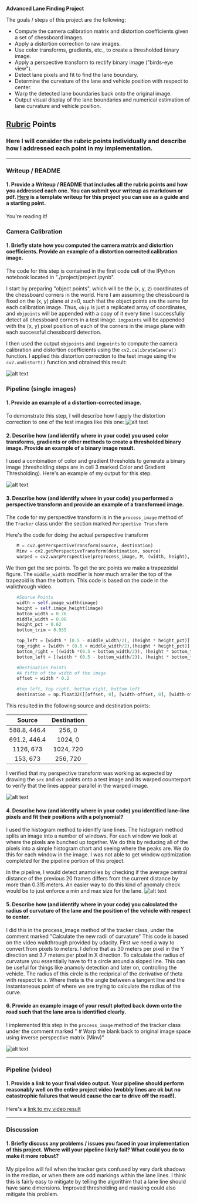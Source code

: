 
**Advanced Lane Finding Project**

The goals / steps of this project are the following:

* Compute the camera calibration matrix and distortion coefficients given a set of chessboard images.
* Apply a distortion correction to raw images.
* Use color transforms, gradients, etc., to create a thresholded binary image.
* Apply a perspective transform to rectify binary image ("birds-eye view").
* Detect lane pixels and fit to find the lane boundary.
* Determine the curvature of the lane and vehicle position with respect to center.
* Warp the detected lane boundaries back onto the original image.
* Output visual display of the lane boundaries and numerical estimation of lane curvature and vehicle position.

[//]: # (Image References)

[image1]: ./examples/undistort_output.png "Undistorted"
[image2]: ./test_images/test1.jpg "Road Transformed"
[image3]: ./examples/binary_combo_example.jpg "Binary Example"
[image4]: ./examples/warped_straight_lines.jpg "Warp Example"
[image5]: ./examples/color_fit_lines.jpg "Fit Visual"
[image6]: ./examples/example_output.jpg "Output"
[video1]: ./project_video.mp4 "Video"

## [Rubric](https://review.udacity.com/#!/rubrics/571/view) Points

### Here I will consider the rubric points individually and describe how I addressed each point in my implementation.  

---

### Writeup / README

#### 1. Provide a Writeup / README that includes all the rubric points and how you addressed each one.  You can submit your writeup as markdown or pdf.  [Here](https://github.com/udacity/CarND-Advanced-Lane-Lines/blob/master/writeup_template.md) is a template writeup for this project you can use as a guide and a starting point.  

You're reading it!

### Camera Calibration

#### 1. Briefly state how you computed the camera matrix and distortion coefficients. Provide an example of a distortion corrected calibration image.

The code for this step is contained in the first code cell of the IPython notebook located in "./project/project.ipynb".

I start by preparing "object points", which will be the (x, y, z) coordinates of the chessboard corners in the world. Here I am assuming the chessboard is fixed on the (x, y) plane at z=0, such that the object points are the same for each calibration image.  Thus, `objp` is just a replicated array of coordinates, and `objpoints` will be appended with a copy of it every time I successfully detect all chessboard corners in a test image.  `imgpoints` will be appended with the (x, y) pixel position of each of the corners in the image plane with each successful chessboard detection.  

I then used the output `objpoints` and `imgpoints` to compute the camera calibration and distortion coefficients using the `cv2.calibrateCamera()` function.  I applied this distortion correction to the test image using the `cv2.undistort()` function and obtained this result: 

![alt text](https://raw.githubusercontent.com/krashidov/sdc-p4-advanced-lane-finding/master/project/undistorted.jpg)

### Pipeline (single images)

#### 1. Provide an example of a distortion-corrected image.

To demonstrate this step, I will describe how I apply the distortion correction to one of the test images like this one:
![alt text](https://raw.githubusercontent.com/krashidov/sdc-p4-advanced-lane-finding/master/project/undistorted.jpg)

#### 2. Describe how (and identify where in your code) you used color transforms, gradients or other methods to create a thresholded binary image.  Provide an example of a binary image result.

I used a combination of color and gradient thresholds to generate a binary image (thresholding steps are in cell 3 marked Color and Gradient Thresholding).  Here's an example of my output for this step. 

![alt text](https://raw.githubusercontent.com/krashidov/sdc-p4-advanced-lane-finding/master/project/thresholding.jpg)

#### 3. Describe how (and identify where in your code) you performed a perspective transform and provide an example of a transformed image.

The code for my perspective transform is in the `process_image` method of the `Tracker` class under the section marked `Perspective Transform`

Here's the code for doing the actual perspective transform 
```python 
    M = cv2.getPerspectiveTransform(source, destination)
    Minv = cv2.getPerspectiveTransform(destination, source)
    warped = cv2.warpPerspective(preprocess_image, M, (width, height), flags=cv2.INTER_LINEAR)
```
We then get the src points. To get the src points we make a trapezoidal figure. The `middle_width` modifier is how much smaller the top of the trapezoid is than the bottom. This code is based on the code in the walkthrough video. 

```python
    #Source Points
    width = self.image_width(image)
    height = self.image_height(image)
    bottom_width = 0.76
    middle_width = 0.08
    height_pct = 0.62
    bottom_trim = 0.935

    top_left = [width * (0.5 - middle_width/2), (height * height_pct)]
    top_right = [width * (0.5 + middle_width/2),(height * height_pct)]
    bottom_right = [(width *(0.5 + bottom_width/2)), (height * bottom_trim)]
    bottom_left = [(width * (0.5 - bottom_width/2)), (height * bottom_trim)]

    #Destination Points
    #A fifth of the width of the image
    offset = width * 0.2

    #top left, top right, bottom right, bottom left
    destination = np.float32([[offset, 0], [width-offset, 0], [width-offset, height], [offset, height]])
```

This resulted in the following source and destination points:

| Source        | Destination   | 
|:-------------:|:-------------:| 
| 588.8, 446.4  | 256, 0        | 
| 691.2, 446.4  | 1024, 0       |
| 1126, 673     | 1024, 720     |
| 153, 673      | 256, 720      |

I verified that my perspective transform was working as expected by drawing the `src` and `dst` points onto a test image and its warped counterpart to verify that the lines appear parallel in the warped image.

![alt text](https://raw.githubusercontent.com/krashidov/sdc-p4-advanced-lane-finding/master/project/warped.jpg)

#### 4. Describe how (and identify where in your code) you identified lane-line pixels and fit their positions with a polynomial?

I used the histogram method to idenitfy lane lines. 
The histogram method splits an image into a number of windows. For each window we look at where the pixels are bunched up together. We do this by reducing all of the pixels into a simple histogram chart and seeing where the peaks are. We do this for each window in the image. I was not able to get window optimization completed for the pipeline portion of this project.

In the pipeline, I would detect anamolies by checking if the average central distance of the previous 20 frames differs from the current distance by more than 0.315 meters. An easier way to do this kind of anomaly check would be to just enforce a min and max size for the lane.
![alt text](https://raw.githubusercontent.com/krashidov/sdc-p4-advanced-lane-finding/master/project/lanefinding.jpg)

#### 5. Describe how (and identify where in your code) you calculated the radius of curvature of the lane and the position of the vehicle with respect to center.

I did this in the process_image method of the tracker class, under the comment marked "Calculate the new radii of curvature"
This code is based on the video walkthrough provided by udacity. First we need a way to convert from pixels to meters. I define that as 30 meters per pixel in the Y direction and 3.7 meters per pixel in X direction. To calculate the radius of curvature you essentially have to fit a circle around a sloped line. This can be useful for things like anamoly detection and later on, controlling the vehicle. The radius of this circle is the reciprical of the derivative of theta with respect to x. Where theta is the angle between a tangent line and the instantaneous point of where we are trying to calculate the radius of the curve. 

#### 6. Provide an example image of your result plotted back down onto the road such that the lane area is identified clearly.

I implemented this step in the `process_image` method of the tracker class under the comment marked " # Warp the blank back to original image space using inverse perspective matrix (Minv)"

![alt text](https://raw.githubusercontent.com/krashidov/sdc-p4-advanced-lane-finding/master/project/output0.jpg)

---

### Pipeline (video)

#### 1. Provide a link to your final video output.  Your pipeline should perform reasonably well on the entire project video (wobbly lines are ok but no catastrophic failures that would cause the car to drive off the road!).

Here's a [link to my video result](https://github.com/krashidov/sdc-p4-advanced-lane-finding/blob/master/project/output.mp4)

---

### Discussion

#### 1. Briefly discuss any problems / issues you faced in your implementation of this project.  Where will your pipeline likely fail?  What could you do to make it more robust?

My pipeline will fail when the tracker gets confused by very dark shadows in the median, or when there are odd markings within the lane lines. I think this is fairly easy to mitigate by telling the algorithim that a lane line should have sane dimensions. Improved thresholding and masking could also mitigate this problem.
